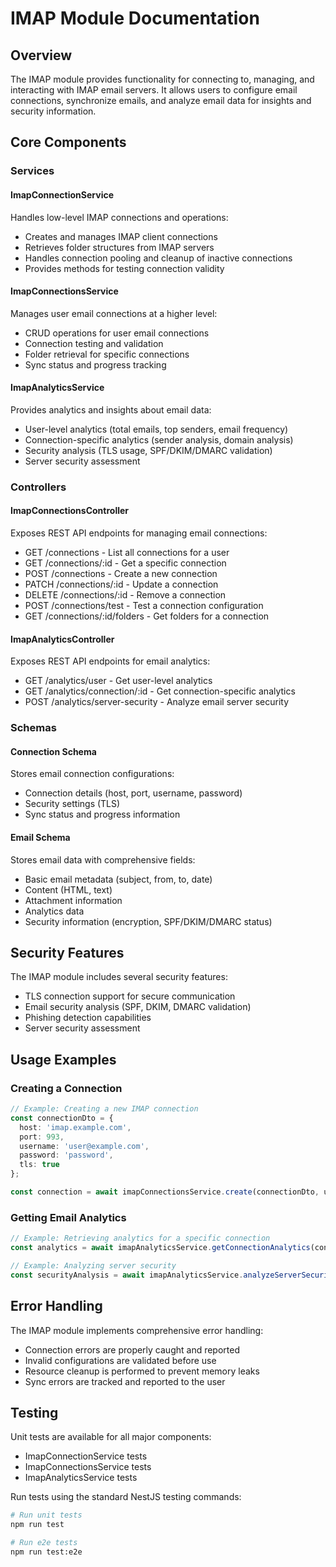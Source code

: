 # IMAP Module Documentation

## Overview

The IMAP module provides functionality for connecting to, managing, and interacting with IMAP email servers. It allows users to configure email connections, synchronize emails, and analyze email data for insights and security information.

## Core Components

### Services

#### ImapConnectionService

Handles low-level IMAP connections and operations:

- Creates and manages IMAP client connections
- Retrieves folder structures from IMAP servers
- Handles connection pooling and cleanup of inactive connections
- Provides methods for testing connection validity

#### ImapConnectionsService

Manages user email connections at a higher level:

- CRUD operations for user email connections
- Connection testing and validation
- Folder retrieval for specific connections
- Sync status and progress tracking

#### ImapAnalyticsService

Provides analytics and insights about email data:

- User-level analytics (total emails, top senders, email frequency)
- Connection-specific analytics (sender analysis, domain analysis)
- Security analysis (TLS usage, SPF/DKIM/DMARC validation)
- Server security assessment

### Controllers

#### ImapConnectionsController

Exposes REST API endpoints for managing email connections:

- GET /connections - List all connections for a user
- GET /connections/:id - Get a specific connection
- POST /connections - Create a new connection
- PATCH /connections/:id - Update a connection
- DELETE /connections/:id - Remove a connection
- POST /connections/test - Test a connection configuration
- GET /connections/:id/folders - Get folders for a connection

#### ImapAnalyticsController

Exposes REST API endpoints for email analytics:

- GET /analytics/user - Get user-level analytics
- GET /analytics/connection/:id - Get connection-specific analytics
- POST /analytics/server-security - Analyze email server security

### Schemas

#### Connection Schema

Stores email connection configurations:

- Connection details (host, port, username, password)
- Security settings (TLS)
- Sync status and progress information

#### Email Schema

Stores email data with comprehensive fields:

- Basic email metadata (subject, from, to, date)
- Content (HTML, text)
- Attachment information
- Analytics data
- Security information (encryption, SPF/DKIM/DMARC status)

## Security Features

The IMAP module includes several security features:

- TLS connection support for secure communication
- Email security analysis (SPF, DKIM, DMARC validation)
- Phishing detection capabilities
- Server security assessment

## Usage Examples

### Creating a Connection

```typescript
// Example: Creating a new IMAP connection
const connectionDto = {
  host: 'imap.example.com',
  port: 993,
  username: 'user@example.com',
  password: 'password',
  tls: true
};

const connection = await imapConnectionsService.create(connectionDto, userId);
```

### Getting Email Analytics

```typescript
// Example: Retrieving analytics for a specific connection
const analytics = await imapAnalyticsService.getConnectionAnalytics(connectionId, userId);

// Example: Analyzing server security
const securityAnalysis = await imapAnalyticsService.analyzeServerSecurity('imap.example.com', 993);
```

## Error Handling

The IMAP module implements comprehensive error handling:

- Connection errors are properly caught and reported
- Invalid configurations are validated before use
- Resource cleanup is performed to prevent memory leaks
- Sync errors are tracked and reported to the user

## Testing

Unit tests are available for all major components:

- ImapConnectionService tests
- ImapConnectionsService tests
- ImapAnalyticsService tests

Run tests using the standard NestJS testing commands:

```bash
# Run unit tests
npm run test

# Run e2e tests
npm run test:e2e
```